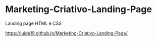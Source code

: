 # Marketing-Criativo-Landing-Page
 Landing page HTML e CSS
 
https://luide19.github.io/Marketing-Criativo-Landing-Page/

